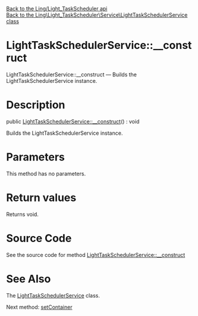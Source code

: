 [Back to the Ling/Light_TaskScheduler api](https://github.com/lingtalfi/Light_TaskScheduler/blob/master/doc/api/Ling/Light_TaskScheduler.md)<br>
[Back to the Ling\Light_TaskScheduler\Service\LightTaskSchedulerService class](https://github.com/lingtalfi/Light_TaskScheduler/blob/master/doc/api/Ling/Light_TaskScheduler/Service/LightTaskSchedulerService.md)


LightTaskSchedulerService::__construct
================



LightTaskSchedulerService::__construct — Builds the LightTaskSchedulerService instance.




Description
================


public [LightTaskSchedulerService::__construct](https://github.com/lingtalfi/Light_TaskScheduler/blob/master/doc/api/Ling/Light_TaskScheduler/Service/LightTaskSchedulerService/__construct.md)() : void




Builds the LightTaskSchedulerService instance.




Parameters
================

This method has no parameters.


Return values
================

Returns void.








Source Code
===========
See the source code for method [LightTaskSchedulerService::__construct](https://github.com/lingtalfi/Light_TaskScheduler/blob/master/Service/LightTaskSchedulerService.php#L58-L63)


See Also
================

The [LightTaskSchedulerService](https://github.com/lingtalfi/Light_TaskScheduler/blob/master/doc/api/Ling/Light_TaskScheduler/Service/LightTaskSchedulerService.md) class.

Next method: [setContainer](https://github.com/lingtalfi/Light_TaskScheduler/blob/master/doc/api/Ling/Light_TaskScheduler/Service/LightTaskSchedulerService/setContainer.md)<br>

